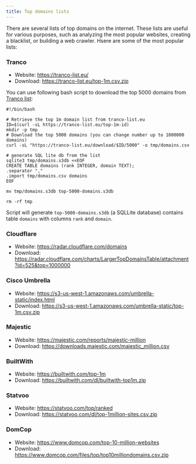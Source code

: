 ```yaml
---
title: Top domains lists
---
```


There are several lists of top domains on the internet. These lists are useful for various purposes,
such as analyzing the most popular websites, creating a blacklist, or building a web crawler.
Hsere are some of the most popular lists:

### Tranco

- Website: https://tranco-list.eu/
- Download: https://tranco-list.eu/top-1m.csv.zip

You can use following bash script to download the top 5000 domains from [Tranco list](https://tranco-list.eu/):

```shell
#!/bin/bash

# Retrieve the top 1m domain list from tranco-list.eu
ID=$(curl -sL https://tranco-list.eu/top-1m-id)
mkdir -p tmp
# Download the top 5000 domains (you can change number up to 1000000 domains)
curl -sL "https://tranco-list.eu/download/$ID/5000" -o tmp/domains.csv

# generate SQL lite db from the list
sqlite3 tmp/domains.s3db <<EOF
CREATE TABLE domains (rank INTEGER, domain TEXT);
.separator ","
.import tmp/domains.csv domains
EOF

mv tmp/domains.s3db top-5000-domains.s3db

rm -rf tmp
```

Script will generate `top-5000-domains.s3db` (a SQLLite database) contains table
`domains` with columns `rank` and `domain`.

### Cloudflare

- Website: https://radar.cloudflare.com/domains
- Download: https://radar.cloudflare.com/charts/LargerTopDomainsTable/attachment?id=525&top=1000000

### Cisco Umbrella

- Website: https://s3-us-west-1.amazonaws.com/umbrella-static/index.html
- Download: https://s3-us-west-1.amazonaws.com/umbrella-static/top-1m.csv.zip

### Majestic

- Website: https://majestic.com/reports/majestic-million
- Download: https://downloads.majestic.com/majestic_million.csv

### BuiltWith

- Website: https://builtwith.com/top-1m
- Download: https://builtwith.com/dl/builtwith-top1m.zip

### Statvoo

- Website: https://statvoo.com/top/ranked
- Download: https://statvoo.com/dl/top-1million-sites.csv.zip

### DomCop

- Website: https://www.domcop.com/top-10-million-websites
- Download: https://www.domcop.com/files/top/top10milliondomains.csv.zip

